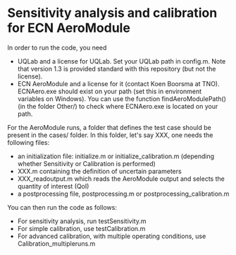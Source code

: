 # Sensitivity analysis and calibration for ECN AeroModule

In order to run the code, you need 
- UQLab and a license for UQLab. Set your UQLab path in config.m. Note that version 1.3 is provided standard with this repository (but not the license).
- ECN AeroModule and a license for it (contact Koen Boorsma at TNO). ECNAero.exe should exist on your path (set this in environment variables on Windows). 
You can use the function findAeroModulePath() (in the folder Other/) to check where ECNAero.exe is located on your path.

For the AeroModule runs, a folder that defines the test case should be present in the cases/ folder.
In this folder, let's say XXX, one needs the following files:
- an initialization file: initialize.m or initialize_calibration.m (depending whether Sensitivity or Calibration is performed)
- XXX.m containing the definition of uncertain parameters
- XXX_readoutput.m which reads the AeroModule output and selects the quantity of interest (QoI)
- a postprocessing file, postprocessing.m or postprocessing_calibration.m

You can then run the code as follows:
- For sensitivity analysis, run testSensitivity.m
- For simple calibration, use testCalibration.m
- For advanced calibration, with multiple operating conditions, use Calibration_multipleruns.m